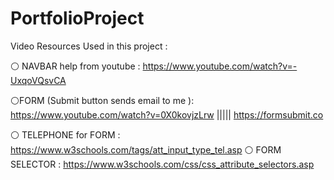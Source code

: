 # PortfolioProject

Video Resources Used in this project : 

⚪ NAVBAR help from youtube : https://www.youtube.com/watch?v=-UxqoVQsvCA


⚪FORM (Submit button sends email to me ): https://www.youtube.com/watch?v=0X0kovjzLrw ||||| https://formsubmit.co

⚪ TELEPHONE for FORM : https://www.w3schools.com/tags/att_input_type_tel.asp
⚪ FORM SELECTOR : https://www.w3schools.com/css/css_attribute_selectors.asp
